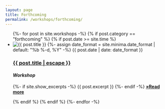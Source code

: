 ```yaml
---
layout: page
title: Forthcoming
permalink: /workshops/forthcoming/
---
```


<div class="post-content-blog">

<ul class="post-list">
  {%- for post in site.workshops -%}
  {% if post.category == "forthcoming" %}
  {% if post.date >= site.time %}
  <li>
  <img src="{{ post.image | prepend: site.baseurl }}" alt="{{ post.title }}" title="{{ post.title }}">
    {%- assign date_format = site.minima.date_format | default: "%b %-d, %Y" -%}
    <span class="post-meta">{{ post.date | date: date_format }}</span>
    <!-- <span class="post-meta">• <a href="{{ post.url }}#disqus_thread" data-disqus-identifier="{{post.id}}">"{{ post.url | relative_url }}"</a></span>    -->
    <h3>
      <a class="post-link" href="{{ post.url | relative_url }}">
        {{ post.title | escape }}
      </a>
    </h3>
    <h4><em>Workshop</em></h4>
    <p class="excerpt-text">
    {%- if site.show_excerpts -%}
      {{ post.excerpt }}
    {%- endif -%}
    <strong><a href="{{ post.url | relative_url }}">
      »Read more
    </a></strong>
  </p>
  
  </li>
  {% endif %}
  {% endif %}
  {%- endfor -%}
</ul>

</div>
